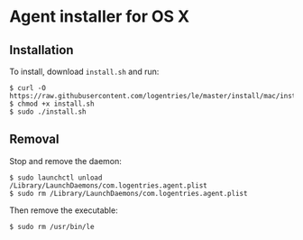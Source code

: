 Agent installer for OS X
========================

Installation
------------

To install, download `install.sh` and run:

```shell
$ curl -O https://raw.githubusercontent.com/logentries/le/master/install/mac/install.sh
$ chmod +x install.sh
$ sudo ./install.sh
```

Removal
-------

Stop and remove the daemon:

```shell
$ sudo launchctl unload /Library/LaunchDaemons/com.logentries.agent.plist
$ sudo rm /Library/LaunchDaemons/com.logentries.agent.plist
```

Then remove the executable:

```shell
$ sudo rm /usr/bin/le
```
